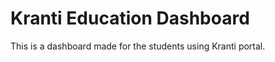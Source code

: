 <h1>Kranti Education Dashboard</h1>
<p> This is a dashboard made for the students using Kranti portal.</p>
